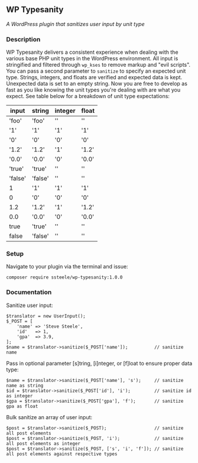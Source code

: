 ## WP Typesanity

*A WordPress plugin that sanitizes user input by unit type*

### Description

WP Typesanity delivers a consistent experience when dealing with the various base PHP unit types in the WordPress environment. All input is stringified and filtered through `wp_kses` to remove markup and "evil scripts". You can pass a second parameter to `sanitize` to specify an expected unit type. Strings, integers, and floats are verified and expected data is kept. Unexpected data is set to an empty string. Now you are free to develop as fast as you like knowing the unit types you're dealing with are what you expect. See table below for a breakdown of unit type expectations:

| input   | string   | integer | float   |
| ------- | -------- | ------- | ------- |
| 'foo'   | 'foo'    | ''      | ''      |
| '1'     | '1'      | '1'     | '1'     |
| '0'     | '0'      | '0'     | '0'     |
| '1.2'   | '1.2'    | '1'     | '1.2'   |
| '0.0'   | '0.0'    | '0'     | '0.0'   |
| 'true'  | 'true'   | ''      | ''      |
| 'false' | 'false'  | ''      | ''      |
| 1       | '1'      | '1'     | '1'     |
| 0       | '0'      | '0'     | '0'     |
| 1.2     | '1.2'    | '1'     | '1.2'   |
| 0.0     | '0.0'    | '0'     | '0.0'   |
| true    | 'true'   | ''      | ''      |
| false   | 'false'  | ''      | ''      |

### Setup

Navigate to your plugin via the terminal and issue:

`composer require ssteele/wp-typesanity:1.0.0`

### Documentation

Sanitize user input:

    $translator = new UserInput();
    $_POST = [
        'name' => 'Steve Steele',
        'id'   => 1,
        'gpa'  => 3.9,
    ];
    $name = $translator->sanitize($_POST['name']);          // sanitize name

Pass in optional parameter [s]tring, [i]nteger, or [f]loat to ensure proper data type:

    $name = $translator->sanitize($_POST['name'], 's');     // sanitize name as string
    $id = $translator->sanitize($_POST['id'], 'i');         // sanitize id as integer
    $gpa = $translator->sanitize($_POST['gpa'], 'f');       // sanitize gpa as float

Bulk sanitize an array of user input:

    $post = $translator->sanitize($_POST);                  // sanitize all post elements
    $post = $translator->sanitize($_POST, 'i');             // sanitize all post elements as integer
    $post = $translator->sanitize($_POST, ['s', 'i', 'f']); // sanitize all post elements against respective types
